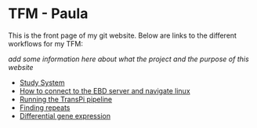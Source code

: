 # TFM - Paula

This is the front page of my git website. Below are links to the different workflows for my TFM:

_add some information here about what the project and the purpose of this website_


* [Study System](Study_system.md)
* [How to connect to the EBD server and navigate linux](linux_basics.md)
* [Running the TransPi pipeline](transpi.md)
* [Finding repeats](repeats.md)
* [Differential gene expression]()



